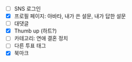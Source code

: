 - [ ] SNS 로그인
- [x] 프로필 페이지: 아바타, 내가 쓴 설문, 내가 답한 설문
- [ ] 대댓글
- [x] Thumb up (하트?)
- [ ] 카테고리: 연애 결혼 정치
- [ ] 다른 투표 태그
- [x] 북마크

